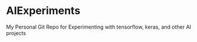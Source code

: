 # AIExperiments

My Personal Git Repo for Experimenting with tensorflow, keras, and other AI projects
